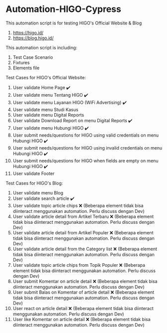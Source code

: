 # Automation-HIGO-Cypress

This automation script is for testing HIGO's Official Website & Blog
1. https://higo.id/
2. https://blog.higo.id/

This automation script is including:
1. Test Case Scenario
2. Fixtures
3. Elements file

Test Cases for HIGO's Official Website:
1. User validate Home Page ✔️
2. User validate menu Tentang HIGO ✔️
3. User validate menu Layanan HIGO (WiFi Advertising) ✔️
4. User validate menu Studi Kasus 
5. User validate menu Digital Reports
6. User validate Download Report on menu Digital Reports ✔️
7. User validate menu Hubungi HIGO ✔️
8. User submit needs/questions for HIGO using valid credentials on menu Hubungi HIGO ✔️
9. User submit needs/questions for HIGO using invalid credentials on menu Hubungi HIGO ✔️
10. User submit needs/questions for HIGO when fields are empty on menu Hubungi HIGO ✔️
11. User validate Footer

Test Cases for HIGO's Blog:
1. User validate menu Blog 
2. User validate search article ✔️
3. User validate topic article chips ❌ (Beberapa element tidak bisa diinteract menggunakan automation. Perlu discuss dengan Dev)
4. User validate article detail from Artikel Terbaru ❌ (Beberapa element tidak bisa diinteract menggunakan automation. Perlu discuss dengan Dev)
5. User validate article detail from Artikel Populer ❌ (Beberapa element tidak bisa diinteract menggunakan automation. Perlu discuss dengan Dev)
6. User validate article detail from the Category list ❌ (Beberapa element tidak bisa diinteract menggunakan automation. Perlu discuss dengan Dev)
7. User validate topic article chips from Topik Populer ❌ (Beberapa element tidak bisa diinteract menggunakan automation. Perlu discuss dengan Dev)
8. User submit Komentar on article detail ❌ (Beberapa element tidak bisa diinteract menggunakan automation. Perlu discuss dengan Dev)
9. User submit Balas on Komentar of article detail ❌ (Beberapa element tidak bisa diinteract menggunakan automation. Perlu discuss dengan Dev)
10. User react on article detail ❌ (Beberapa element tidak bisa diinteract menggunakan automation. Perlu discuss dengan Dev)
11. User like Komentar on article detail ❌ (Beberapa element tidak bisa diinteract menggunakan automation. Perlu discuss dengan Dev)
